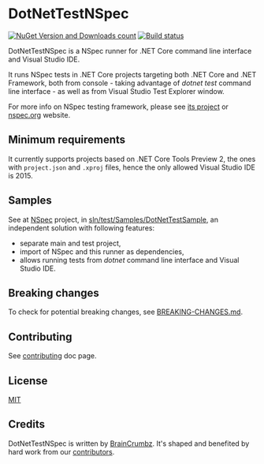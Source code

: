# DotNetTestNSpec

[![NuGet Version and Downloads count](https://buildstats.info/nuget/dotnet-test-nspec)](https://www.nuget.org/packages/dotnet-test-nspec) [![Build status](https://ci.appveyor.com/api/projects/status/avtd9ca8mcuj4u6x/branch/master?svg=true)](https://ci.appveyor.com/project/BrainCrumbz/dotnettestnspec/branch/master)

DotNetTestNSpec is a NSpec runner for .NET Core command line interface and Visual Studio
IDE.

It runs NSpec tests in .NET Core projects targeting both .NET Core and .NET Framework,
both from console - taking advantage of *dotnet test* command line interface - as well as
from Visual Studio Test Explorer window.

For more info on NSpec testing framework, please see
[its project](https://github.com/nspec/NSpec) or [nspec.org](http://nspec.org/) website.

## Minimum requirements

It currently supports projects based on .NET Core Tools Preview 2, the ones with 
`project.json` and `.xproj` files, hence the only allowed Visual Studio IDE is 2015.

## Samples

See at [NSpec](https://github.com/nspec/NSpec) project, in
[sln/test/Samples/DotNetTestSample](https://github.com/nspec/NSpec/tree/master/sln/test/Samples/DotNetTestSample),
an independent solution with following features:

  * separate main and test project, 
  * import of NSpec and this runner as dependencies, 
  * allows running tests from *dotnet* command line interface and Visual Studio IDE.

## Breaking changes

To check for potential breaking changes, see [BREAKING-CHANGES.md](./BREAKING-CHANGES.md).

## Contributing

See [contributing](CONTRIBUTING.md) doc page.

## License

[MIT](./license.txt)

## Credits

DotNetTestNSpec is written by [BrainCrumbz](http://www.braincrumbz.com). It's shaped and
benefited by hard work from our [contributors](https://github.com/nspec/DotNetTestNSpec/contributors).
